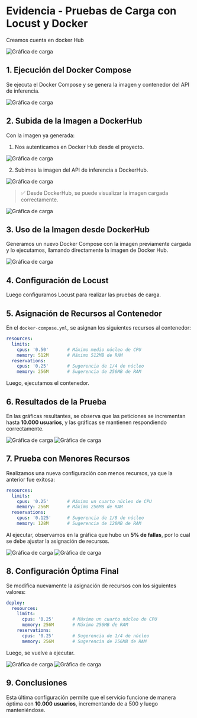# Evidencia - Pruebas de Carga con Locust y Docker
Creamos cuenta en docker Hub

![Gráfica de carga](images/docker_hub.png)

## 1. Ejecución del Docker Compose

Se ejecuta el Docker Compose y se genera la imagen y contenedor del API de inferencia.

![Gráfica de carga](images/docker_compose_api.png)

## 2. Subida de la Imagen a DockerHub

Con la imagen ya generada:

1. Nos autenticamos en Docker Hub desde el proyecto.

![Gráfica de carga](images/login_docker_hub.png)

2. Subimos la imagen del API de inferencia a DockerHub.

![Gráfica de carga](images/subida_imagen.png)

> ✅ Desde DockerHub, se puede visualizar la imagen cargada correctamente.

![Gráfica de carga](images/evidencia_docker_hub.png)

## 3. Uso de la Imagen desde DockerHub

Generamos un nuevo Docker Compose con la imagen previamente cargada y lo ejecutamos, llamando directamente la imagen de Docker Hub.

![Gráfica de carga](images/nuevo_compose.png)

## 4. Configuración de Locust

Luego configuramos Locust para realizar las pruebas de carga.

## 5. Asignación de Recursos al Contenedor

En el `docker-compose.yml`, se asignan los siguientes recursos al contenedor:

```yaml
resources:
  limits:
    cpus: '0.50'       # Máximo medio núcleo de CPU
    memory: 512M       # Máximo 512MB de RAM
  reservations:
    cpus: '0.25'       # Sugerencia de 1/4 de núcleo
    memory: 256M       # Sugerencia de 256MB de RAM
```

Luego, ejecutamos el contenedor.

## 6. Resultados de la Prueba

En las gráficas resultantes, se observa que las peticiones se incrementan hasta **10.000 usuarios**, y las gráficas se mantienen respondiendo correctamente.

![Gráfica de carga](images/primera_prueba.png)
![Gráfica de carga](images/primera_prueba_dos.png)


## 7. Prueba con Menores Recursos

Realizamos una nueva configuración con menos recursos, ya que la anterior fue exitosa:

```yaml
resources:
  limits:
    cpus: '0.25'       # Máximo un cuarto núcleo de CPU
    memory: 256M       # Máximo 256MB de RAM
  reservations:
    cpus: '0.125'      # Sugerencia de 1/8 de núcleo
    memory: 128M       # Sugerencia de 128MB de RAM
```

Al ejecutar, observamos en la gráfica que hubo un **5% de fallas**, por lo cual se debe ajustar la asignación de recursos.

![Gráfica de carga](images/segunda_prueba.png)
![Gráfica de carga](images/segunda_prueba_dos.png)

## 8. Configuración Óptima Final

Se modifica nuevamente la asignación de recursos con los siguientes valores:

```yaml
deploy:
  resources:
    limits:
      cpus: '0.25'       # Máximo un cuarto núcleo de CPU
      memory: 256M       # Máximo 256MB de RAM
    reservations:
      cpus: '0.25'       # Sugerencia de 1/4 de núcleo
      memory: 256M       # Sugerencia de 256MB de RAM
```

Luego, se vuelve a ejecutar.

![Gráfica de carga](images/tercera_prueba.png)
![Gráfica de carga](images/tercera_prueba_dos.png)

## 9. Conclusiones

Esta última configuración permite que el servicio funcione de manera óptima con **10.000 usuarios**, incrementando de a 500 y luego manteniéndose.
